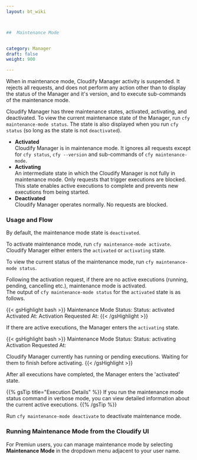 ```yaml
---
layout: bt_wiki



##  Maintenance Mode


category: Manager
draft: false
weight: 900

---
```


When in maintenance mode, Cloudify Manager activity is suspended. It rejects all requests, and does not perform any action other than to display the status of the Manager and it's version, and to execute sub-commands of the maintenance mode.

Cloudify Manager has three maintenance states, activated, activating, and deactivated. To view the current maintenance state of the Manager, run `cfy maintenance-mode status`. The state is also displayed when you run `cfy status` (so long as the state is not `deactivated`).

* **Activated**   
   Cloudify Manager is in maintenance mode. It ignores all requests except for `cfy status`, `cfy --version` and sub-commands of `cfy maintenance-mode`.
* **Activating**   
   An intermediate state in which the Cloudify Manager is not fully in maintenance mode. Only requests that trigger executions are blocked. This state enables active executions to complete and prevents new executions from being started.
* **Deactivated**   
   Cloudify Manager operates normally. No requests are blocked.

### Usage and Flow
By default, the maintenance mode state is `deactivated`.

To activate maintenance mode, run `cfy maintenance-mode activate`. Cloudify Manager either enters the `activated` or `activating` state.

To view the current status of the maintenance mode, run `cfy maintenance-mode status`.

Following the activation request, if there are no active executions (running, pending, cancelling etc.), maintenance mode is activated.<br>
The output of `cfy maintenance-mode status` for the `activated` state is as follows.

{{< gsHighlight  bash  >}}
Maintenance Mode Status:
	Status:	activated
	Activated At: <time of activation>
	Activation Requested At: <time of activation request>
{{< /gsHighlight >}}

If there are active executions, the Manager enters the `activating` state.

{{< gsHighlight  bash  >}}
Maintenance Mode Status:
	Status:	activating
	Activation Requested At: <time of activation request>

Cloudify Manager currently has <number of active executions> running or pending executions. Waiting for them to finish before activating.
{{< /gsHighlight >}}

After all executions have completed, the Manager enters the 'activated' state.

{{% gsTip title="Execution Details" %}}
If you run the maintenance mode status command in verbose mode, you can view detailed information about the current active executions.
{{% /gsTip %}}

Run `cfy maintenance-mode deactivate` to deactivate maintenance mode.

### Running Maintenance Mode from the Cloudify UI
For Premiun users, you can manage maintenance mode by selecting **Maintenance Mode** in the dropdown menu adjacent to your user name.
